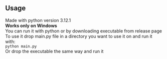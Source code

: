 ## Usage
Made with python version 3.12.1\
__Works only on Windows__\
You can run it with python or by downloading executable from release page\
To use it drop main.py file in a directory you want to use it on and run it with:\
`python main.py`\
Or drop the executable the same way and run it